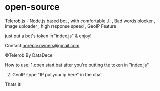 # open-source

Telerob.js - Node.js based bot , with comfortable UI , Bad words blocker , image uploader , high response speed , GeoIP Feature

just put a bot's token in "index.js" & enjoy!

Contact:noreply.owners@gmail.com 

©Telerob By DataDece

How to use:
1.open start.bat after you're putting the token in "index.js"

2. GeoIP :type "IP put.your.ip.here" in the chat

Thats it!
